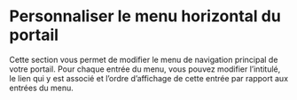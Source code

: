 # Personnaliser le menu horizontal du portail

Cette section vous permet de modifier le menu de navigation principal de votre portail. Pour chaque entrée du menu, vous pouvez modifier l’intitulé, le lien qui y est associé et l’ordre d’affichage de cette entrée par rapport aux entrées du menu.



